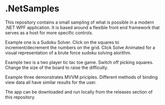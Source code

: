 # .NetSamples

This repository contains a small sampling of what is possible in a modern .NET WPF application. It is based around a flexible front end framework that serves as a host for more specific controls. 

Example one is a Sudoku Solver. Click on the squares to increment/decrement the numbers on the grid. Click Solve Animated for a visual representation of a brute force sudoku solving alorithm.

Example two is a two player tic tac toe game. Switch off picking squares. Change the size of the board to raise the difficulty. 

Example three demonstrates MVVM priciples. Different methods of binding view data all have similar results for the user. 

The app can be downloaded and run locally from the releases section of this repository. 
